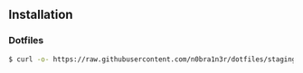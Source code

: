 ## Installation

### Dotfiles

```sh
$ curl -o- https://raw.githubusercontent.com/n0bra1n3r/dotfiles/staging/install.sh | bash
```

